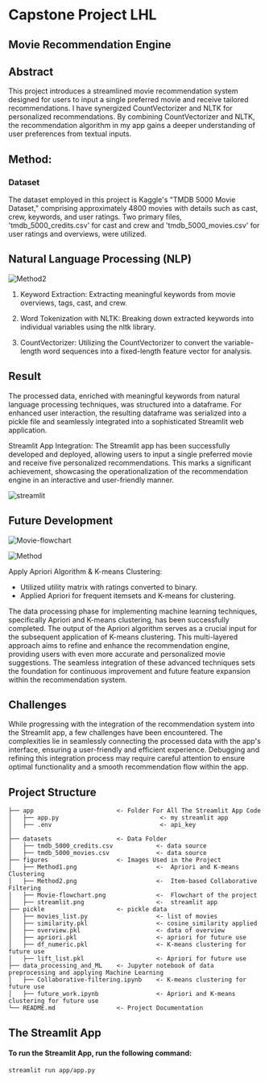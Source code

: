 # Capstone Project LHL
## Movie Recommendation Engine
## Abstract
This project introduces a streamlined movie recommendation system designed for users to input a single preferred movie and receive tailored recommendations. 
I have synergized CountVectorizer and NLTK for personalized recommendations. By combining CountVectorizer and NLTK, the recommendation algorithm in my app gains a deeper understanding of user preferences from textual inputs.

## Method:
### Dataset
The dataset employed in this project is Kaggle's "TMDB 5000 Movie Dataset," comprising approximately 4800 movies with details such as cast, crew, keywords, and user ratings. Two primary files, 'tmdb_5000_credits.csv' for cast and crew and 'tmdb_5000_movies.csv' for user ratings and overviews, were utilized.

## Natural Language Processing (NLP)

![Method2](https://github.com/sjrpokemon/LHL-final-project/assets/128329266/2ffa827c-7554-4791-8476-4848f67faf11)

1. Keyword Extraction: Extracting meaningful keywords from movie overviews, tags, cast, and crew.

2. Word Tokenization with NLTK: Breaking down extracted keywords into individual variables using the nltk library.

3. CountVectorizer: Utilizing the CountVectorizer to convert the variable-length word sequences into a fixed-length feature vector for analysis.

## Result
The processed data, enriched with meaningful keywords from natural language processing techniques, was structured into a dataframe. For enhanced user interaction, the resulting dataframe was serialized into a pickle file and seamlessly integrated into a sophisticated Streamlit web application.

Streamlit App Integration: The Streamlit app has been successfully developed and deployed, allowing users to input a single preferred movie and receive five personalized recommendations. This marks a significant achievement, showcasing the operationalization of the recommendation engine in an interactive and user-friendly manner.

![streamlit](https://github.com/sjrpokemon/LHL-final-project/assets/128329266/75b20b87-7347-467f-8da0-bf643c15e9d1)

## Future Development

![Movie-flowchart](https://github.com/sjrpokemon/LHL-final-project/assets/128329266/0c6c662d-0a95-42e9-8a13-000e8ea72050)


![Method](https://github.com/sjrpokemon/LHL-final-project/assets/128329266/7f4ba9c2-a4ad-41ae-81f0-e15283cedc74)

Apply Apriori Algorithm & K-means Clustering:
  - Utilized utility matrix with ratings converted to binary.
  -  Applied Apriori for frequent itemsets and K-means for clustering.

The data processing phase for implementing machine learning techniques, specifically Apriori and K-means clustering, has been successfully completed. The output of the Apriori algorithm serves as a crucial input for the subsequent application of K-means clustering. This multi-layered approach aims to refine and enhance the recommendation engine, providing users with even more accurate and personalized movie suggestions. The seamless integration of these advanced techniques sets the foundation for continuous improvement and future feature expansion within the recommendation system.

## Challenges
While progressing with the integration of the recommendation system into the Streamlit app, a few challenges have been encountered. The complexities lie in seamlessly connecting the processed data with the app's interface, ensuring a user-friendly and efficient experience. Debugging and refining this integration process may require careful attention to ensure optimal functionality and a smooth recommendation flow within the app.

## Project Structure
```
├── app                       <- Folder For All The Streamlit App Code  
│   ├── app.py                            <- my streamlit app 
│   ├── .env                              <- api_key
│
├── datasets                  <- Data Folder 
│   ├── tmdb_5000_credits.csv            <- data source
│   ├── tmdb_5000_movies.csv             <- data source
├── figures                   <- Images Used in the Project 
│   ├── Method1.png                      <-  Apriori and K-means Clustering   
│   ├── Method2.png                      <-  Item-based Collaborative Filtering
│   ├── Movie-flowchart.png              <-  Flowchart of the project
│   ├── streamlit.png                    <-  streamlit app
├── pickle                    <- pickle data
│   ├── movies_list.py                   <- list of movies
│   ├── similarity.pkl                   <- cosine_similarity applied
│   ├── overview.pkl                     <- data of overview
│   ├── apriori.pkl                      <- apriori for future use
│   ├── df_numeric.pkl                   <- K-means clustering for future use
│   ├── lift_list.pkl                    <- Apriori for future use
├── data_processing_and_ML    <- Jupyter notebook of data preprocessing and applying Machine Learning
│   ├── Collaborative-filtering.ipynb    <- K-means clustering for future use
│   ├── future_work.ipynb                <- Apriori and K-means clustering for future use      
└── README.md                 <- Project Documentation
```
## The Streamlit App
#### To run the Streamlit App, run the following command: 
```
streamlit run app/app.py
```
